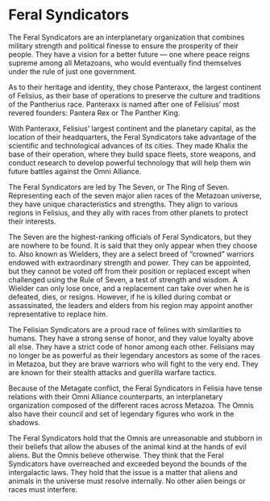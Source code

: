 # Feral Syndicators

The Feral Syndicators are an interplanetary organization that combines military strength and political finesse to ensure the prosperity of their people. They have a vision for a better future — one where peace reigns supreme among all Metazoans, who would eventually find themselves under the rule of just one government.

As to their heritage and identity, they chose Panteraxx, the largest continent of Felisius, as their base of operations to preserve the culture and traditions of the Pantherius race. Panteraxx is named after one of Felisius’ most revered founders: Pantera Rex or The Panther King.

With Panteraxx, Felisius’ largest continent and the planetary capital, as the location of their headquarters, the Feral Syndicators take advantage of the scientific and technological advances of its cities. They made Khalix the base of their operation, where they build space fleets, store weapons, and conduct research to develop powerful technology that will help them win future battles against the Omni Alliance.

The Feral Syndicators are led by The Seven, or The Ring of Seven. Representing each of the seven major alien races of the Metazoan universe, they have unique characteristics and strengths. They align to various regions in Felisius, and they ally with races from other planets to protect their interests.

The Seven are the highest-ranking officials of Feral Syndicators, but they are nowhere to be found. It is said that they only appear when they choose to. Also known as Wielders, they are a select breed of “crowned” warriors endowed with extraordinary strength and power. They can be appointed, but they cannot be voted off from their position or replaced except when challenged using the Rule of Seven, a test of strength and wisdom. A Wielder can only lose once, and a replacement can take over when he is defeated, dies, or resigns. However, if he is killed during combat or assassinated, the leaders and elders from his region may appoint another representative to replace him.

The Felisian Syndicators are a proud race of felines with similarities to humans. They have a strong sense of honor, and they value loyalty above all else. They have a strict code of honor among each other. Felisians may no longer be as powerful as their legendary ancestors as some of the races in Metazoa, but they are brave warriors who will fight to the very end. They are known for their stealth attacks and guerilla warfare tactics.

Because of the Metagate conflict, the Feral Syndicators in Felisia have tense relations with their Omni Alliance counterparts, an interplanetary organization composed of the different races across Metazoa. The Omnis also have their council and set of legendary figures who work in the shadows.

The Feral Syndicators hold that the Omnis are unreasonable and stubborn in their beliefs that allow the abuses of the animal kind at the hands of evil aliens. But the Omnis believe otherwise. They think that the Feral Syndicators have overreached and exceeded beyond the bounds of the intergalactic laws. They hold that the issue is a matter that aliens and animals in the universe must resolve internally. No other alien beings or races must interfere.
